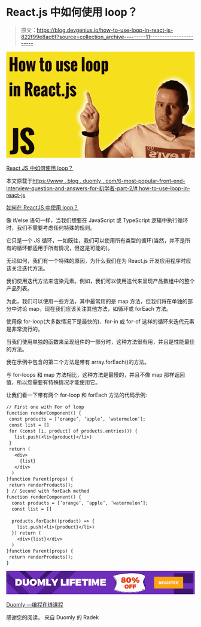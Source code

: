 # React.js 中如何使用 loop？

> 原文：<https://blog.devgenius.io/how-to-use-loop-in-react-js-822f99e8ac6f?source=collection_archive---------11----------------------->

![](img/07f9593a684ea94cd34c035b592d7086.png)

[React JS 中如何使用 loop？](https://www.blog.duomly.com/6-most-popular-front-end-interview-questions-and-answers-for-beginners-part-2/#how-to-use-loop-in-react-js)

本文原载于[https://www . blog . duomly . com/6-most-popular-front-end-interview-question-and-answers-for-初学者-part-2/# how-to-use-loop-in-react-js](https://www.blog.duomly.com/6-most-popular-front-end-interview-questions-and-answers-for-beginners-part-2/#how-to-use-loop-in-react-js)

[如何在 ReactJS 中使用 loop？](https://youtu.be/DZ3n3nGxF_U)

像 if/else 语句一样，当我们想要在 JavaScript 或 TypeScript 逻辑中执行循环时，我们不需要考虑任何特殊的规则。

它只是一个 JS 循环，一如既往，我们可以使用所有类型的循环(当然，并不是所有的循环都适用于所有情况，但这是可能的)。

无论如何，我们有一个特殊的原因，为什么我们在为 React.js 开发应用程序时应该关注迭代方法。

我们使用迭代方法来渲染元素。例如，我们可以使用迭代来呈现产品数组中的整个产品列表。

为此，我们可以使用一些方法，其中最常用的是 map 方法，但我们将在单独的部分中讨论 map，现在我们应该关注其他方法，如循环或 forEach 方法。

使用像 for-loop(大多数情况下是最快的)、for-in 或 for-of 这样的循环来迭代元素是非常流行的。

当我们使用单独的函数来呈现组件的一部分时，这种方法很有用，并且是性能最佳的方法。

我在示例中包含的第二个方法是带有 array.forEach()的方法。

与 for-loops 和 map 方法相比，这种方法是最慢的，并且不像 map 那样返回值，所以您需要有特殊情况才能使用它。

让我们看一下带有两个 for-loop 和 forEach 方法的代码示例:

```
// First one with For of loop
function renderComponent() {
 const products = [‘orange’, ‘apple’, ‘watermelon’];
 const list = []
 for (const [i, product] of products.entries()) {
   list.push(<li>{product}</li>)
 }
 return (
   <div>
     {list}
   </div>
  )
}function Parent(props) {
 return renderProducts();
} // Second with forEach method
function renderComponent() {
  const products = [‘orange’, ‘apple’, ‘watermelon’];
  const list = []

  products.forEach((product) => {
    list.push(<li>{product}</li>)
  }) return (
    <div>{list}</div>
  )
}function Parent(props) {
 return renderProducts();
}
```

![](img/03d18bac6abce30b3e43642dbc2e8504.png)

[Duomly —编程在线课程](https://www.duomly.com/?code=lifetime-80)

感谢您的阅读，
来自 Duomly 的 Radek